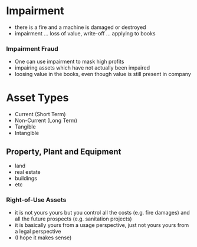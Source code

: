 # Impairment
- there is a fire and a machine is damaged or destroyed
- impairment ... loss of value, write-off ... applying to books
### Impairment Fraud
- One can use impairment to mask high profits
- impairing assets which have not actually been impaired
- loosing value in the books, even though value is still present in company
# Asset Types
- Current (Short Term)
- Non-Current (Long Term)
- Tangible 
- Intangible
## Property, Plant and Equipment
- land 
- real estate
- buildings
- etc
### Right-of-Use Assets
- it is not yours yours but you control all the costs (e.g. fire damages) and all the future prospects (e.g. sanitation projects) 
- it is basically yours from a usage perspective, just not yours yours from a legal perspective
- (I hope it makes sense)